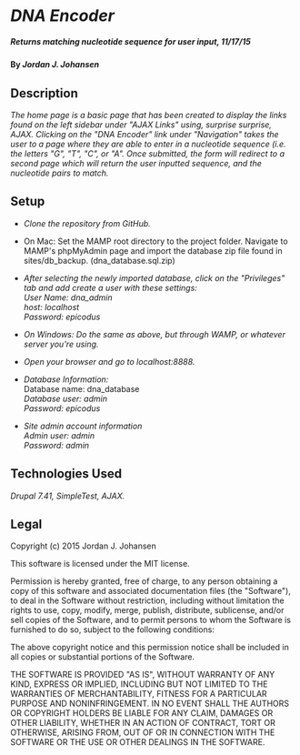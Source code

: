 # _DNA Encoder_

##### _Returns matching nucleotide sequence for user input, 11/17/15_

#### By _**Jordan J. Johansen**_

## Description

_The home page is a basic page that has been created to display the links found on the left sidebar under "AJAX Links" using, surprise surprise, AJAX.  Clicking on the "DNA Encoder" link under "Navigation" takes the user to a page where they are able to enter in a nucleotide sequence (i.e. the letters "G", "T", "C", or "A".  Once submitted, the form will redirect to a second page which will return the user inputted sequence, and the nucleotide pairs to match._

## Setup
* _Clone the repository from GitHub._

* On Mac:
Set the MAMP root directory to the project folder.  Navigate to MAMP's phpMyAdmin page and import the database zip file found in sites/db\_backup. (dna\_database.sql.zip)

* _After selecting the newly imported database, click on the "Privileges" tab and add create a user with these settings:<br>
User Name: dna_admin  <br>
host: localhost<br>
Password: epicodus_

* _On Windows:
Do the same as above, but through WAMP, or whatever server you're using._

* _Open your browser and go to localhost:8888._

* _Database Information:_<br>
Database name: dna\_database<br>
_Database user: admin_<br>
_Password: epicodus_

* _Site admin account information_<br>
_Admin user: admin_<br>
_Password: admin_

## Technologies Used
_Drupal 7.41, SimpleTest, AJAX._

## Legal

Copyright (c) 2015 Jordan J. Johansen

This software is licensed under the MIT license.

Permission is hereby granted, free of charge, to any person obtaining a copy
of this software and associated documentation files (the "Software"), to deal
in the Software without restriction, including without limitation the rights
to use, copy, modify, merge, publish, distribute, sublicense, and/or sell
copies of the Software, and to permit persons to whom the Software is
furnished to do so, subject to the following conditions:

The above copyright notice and this permission notice shall be included in
all copies or substantial portions of the Software.

THE SOFTWARE IS PROVIDED "AS IS", WITHOUT WARRANTY OF ANY KIND, EXPRESS OR
IMPLIED, INCLUDING BUT NOT LIMITED TO THE WARRANTIES OF MERCHANTABILITY,
FITNESS FOR A PARTICULAR PURPOSE AND NONINFRINGEMENT. IN NO EVENT SHALL THE
AUTHORS OR COPYRIGHT HOLDERS BE LIABLE FOR ANY CLAIM, DAMAGES OR OTHER
LIABILITY, WHETHER IN AN ACTION OF CONTRACT, TORT OR OTHERWISE, ARISING FROM,
OUT OF OR IN CONNECTION WITH THE SOFTWARE OR THE USE OR OTHER DEALINGS IN
THE SOFTWARE.
